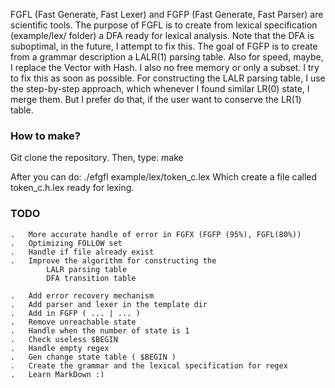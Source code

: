 FGFL (Fast Generate, Fast Lexer) and FGFP (Fast Generate, Fast Parser)
are scientific tools.
The purpose of FGFL is to create from lexical specification (example/lex/ folder)
a DFA ready for lexical analysis. Note that the DFA is suboptimal, in the future,
I attempt to fix this. 
The goal of FGFP is to create from a grammar description a LALR(1) parsing table.
Also for speed, maybe, I replace the Vector with Hash.
I also no free memory or only a subset. I try to fix this as soon as possible.
For constructing the LALR parsing table, I use the step-by-step approach, which
whenever I found similar LR(0) state, I merge them.
But I prefer do that, if the user want to conserve the LR(1) table.

### How to make? ###
Git clone the repository.
Then, type: make

After you can do: ./efgfl example/lex/token_c.lex
Which create a file called token_c.h.lex ready for lexing.

### TODO ###
	.	More accurate handle of error in FGFX (FGFP (95%), FGFL(80%))
	.	Optimizing FOLLOW set
	.	Handle if file already exist
	.	Improve the algorithm for constructing the
			LALR parsing table
			DFA transition table

	.	Add error recovery mechanism
	.	Add parser and lexer in the template dir
	.	Add in FGFP ( ... | ... )
	.	Remove unreachable state
	.	Handle when the number of state is 1
	.	Check useless $BEGIN
	.	Handle empty regex
	.	Gen change state table ( $BEGIN )
	.	Create the grammar and the lexical specification for regex
	.	Learn MarkDown :)

